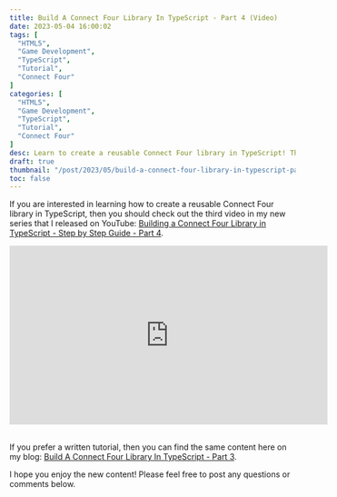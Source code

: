 ```yaml
---
title: Build A Connect Four Library In TypeScript - Part 4 (Video)
date: 2023-05-04 16:00:02
tags: [
  "HTML5",
  "Game Development",
  "TypeScript",
  "Tutorial",
  "Connect Four"
]
categories: [
  "HTML5",
  "Game Development",
  "TypeScript",
  "Tutorial",
  "Connect Four"
]
desc: Learn to create a reusable Connect Four library in TypeScript! This reusable library can be used to build any number of implementations of a Connect Four game - both for the web and CLI.
draft: true
thumbnail: "/post/2023/05/build-a-connect-four-library-in-typescript-part-4-video/images/build-a-connect-four-library-in-typescript-part-4-video-thumbnail.png"
toc: false
---
```


If you are interested in learning how to create a reusable Connect Four library in TypeScript, then you should check out the third video in my new series that I released on YouTube: <a href="https://youtu.be/pFpJywqZNEE" target="_blank">Building a Connect Four Library in TypeScript - Step by Step Guide - Part 4</a>.

<div style="text-align: center;">
<iframe width="560" height="315" src="https://www.youtube.com/embed/pFpJywqZNEE" title="YouTube video player" frameborder="0" allow="accelerometer; autoplay; clipboard-write; encrypted-media; gyroscope; picture-in-picture; web-share" allowfullscreen></iframe>
</div>
<br />

If you prefer a written tutorial, then you can find the same content here on my blog: [Build A Connect Four Library In TypeScript - Part 3](/post/2023/02/build-a-connect-four-library-in-typescript-part-4/).

I hope you enjoy the new content! Please feel free to post any questions or comments below.
